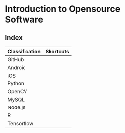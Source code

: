 # Introduction to Opensource Software

## Index
|Classification | Shortcuts | 
|---|---|
|GitHub|   |
|Android|   |
|iOS|   |   
|Python|   | 
|OpenCV|   |
|MySQL|   |  
|Node.js|   |   
|R|   |  
|Tensorflow|   |  


